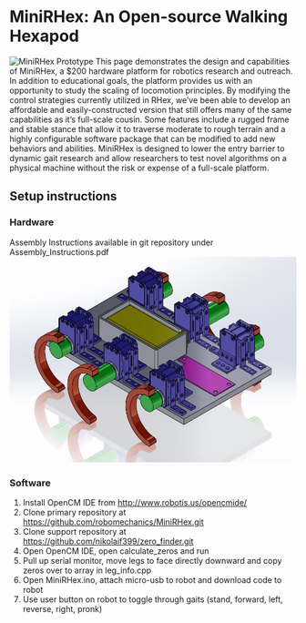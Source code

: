 # MiniRHex: An Open-source Walking Hexapod

![MiniRHex Prototype](Images/mini1.png)
This page demonstrates the design and capabilities of MiniRHex, a $200 hardware platform for robotics research and outreach. In addition to educational goals, the platform provides us with an opportunity to study the scaling of locomotion principles. By modifying the control strategies currently utilized in RHex, we’ve been able to develop an affordable and easily-constructed version that still offers many of the same capabilities as it’s full-scale cousin. Some features include a rugged frame and stable stance that allow it to traverse moderate to rough terrain and a highly configurable software package that can be modified to add new behaviors and abilities. MiniRHex is designed to lower the entry barrier to dynamic gait research and allow researchers to test novel algorithms on a physical machine without the risk or expense of a full-scale platform.

## Setup instructions

### Hardware
Assembly Instructions available in git repository under Assembly_Instructions.pdf
![MiniRHex CAD](Images/RHex_Mini.JPG)

### Software
1. Install OpenCM IDE from http://www.robotis.us/opencmide/
2. Clone primary repository at https://github.com/robomechanics/MiniRHex.git
3. Clone support repository at https://github.com/nikolaif399/zero_finder.git
4. Open OpenCM IDE, open calculate_zeros and run
5. Pull up serial monitor, move legs to face directly downward and copy zeros over to array in leg_info.cpp
6. Open MiniRHex.ino, attach micro-usb to robot and download code to robot
7. Use user button on robot to toggle through gaits (stand, forward, left, reverse, right, pronk)

